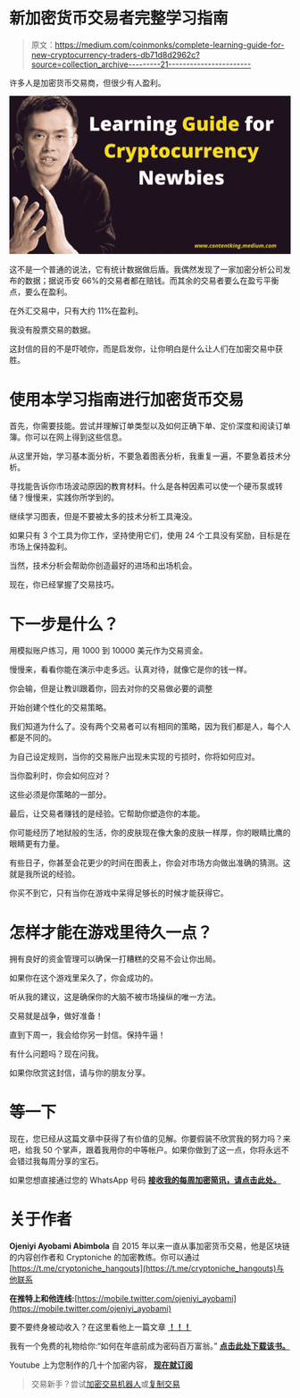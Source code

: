 # 新加密货币交易者完整学习指南

> 原文：<https://medium.com/coinmonks/complete-learning-guide-for-new-cryptocurrency-traders-db71d8d2962c?source=collection_archive---------21----------------------->

许多人是加密货币交易商，但很少有人盈利。

![](img/16dc20dbff278b762229fc40c7240364.png)

这不是一个普通的说法，它有统计数据做后盾。我偶然发现了一家加密分析公司发布的数据；据说币安 66%的交易者都在赔钱。而其余的交易者要么在盈亏平衡点，要么在盈利。

在外汇交易中，只有大约 11%在盈利。

我没有股票交易的数据。

这封信的目的不是吓唬你，而是启发你，让你明白是什么让人们在加密交易中获胜。

# 使用本学习指南进行加密货币交易

首先，你需要技能。尝试并理解订单类型以及如何正确下单、定价深度和阅读订单簿。你可以在网上得到这些信息。

从这里开始，学习基本面分析，不要急着图表分析，我重复一遍，不要急着技术分析。

寻找能告诉你市场波动原因的教育材料。什么是各种因素可以使一个硬币泵或转储？慢慢来，实践你所学到的。

继续学习图表，但是不要被太多的技术分析工具淹没。

如果只有 3 个工具为你工作，坚持使用它们，使用 24 个工具没有奖励，目标是在市场上保持盈利。

当然，技术分析会帮助你创造最好的进场和出场机会。

现在，你已经掌握了交易技巧。

# 下一步是什么？

用模拟账户练习，用 1000 到 10000 美元作为交易资金。

慢慢来，看看你能在演示中走多远。认真对待，就像它是你的钱一样。

你会输，但是让教训跟着你，回去对你的交易做必要的调整

开始创建个性化的交易策略。

我们知道为什么了。没有两个交易者可以有相同的策略，因为我们都是人，每个人都是不同的。

为自己设定规则，当你的交易账户出现未实现的亏损时，你将如何应对。

当你盈利时，你会如何应对？

这些必须是你策略的一部分。

最后，让交易者赚钱的是经验。它帮助你塑造你的本能。

你可能经历了地狱般的生活，你的皮肤现在像大象的皮肤一样厚，你的眼睛比鹰的眼睛更有力量。

有些日子，你甚至会花更少的时间在图表上，你会对市场方向做出准确的猜测。这就是我所说的经验。

你买不到它，只有当你在游戏中呆得足够长的时候才能获得它。

# 怎样才能在游戏里待久一点？

拥有良好的资金管理可以确保一打糟糕的交易不会让你出局。

如果你在这个游戏里呆久了，你会成功的。

听从我的建议，这是确保你的大脑不被市场操纵的唯一方法。

交易就是战争，做好准备！

直到下周一，我会给你另一封信。保持牛逼！

有什么问题吗？现在问我。

如果你欣赏这封信，请与你的朋友分享。

# 等一下

现在，您已经从这篇文章中获得了有价值的见解。你要假装不欣赏我的努力吗？来吧，给我 50 个掌声，跟着我用你的中等帐户。如果你做到了这一点，你将永远不会错过我每周分享的宝石。

如果您想直接通过您的 WhatsApp 号码 [**接收我的每周加密简讯，请点击此处。**](https://wa.link/r7xbia)

# 关于作者

**Ojeniyi Ayobami Abimbola** 自 2015 年以来一直从事加密货币交易，他是区块链的内容创作者和 Cryptoniche 的加密教练。你可以通过[https://t.me/cryptoniche_hangouts](https://t.me/cryptoniche_hangouts)与他联系

**在推特上和他连线:**[https://mobile.twitter.com/ojeniyi_ayobami](https://mobile.twitter.com/ojeniyi_ayobami)

要不要终身被动收入？在这里看他上一篇文章 [**！！！**](https://contentking.medium.com/this-undoubtly-the-best-way-to-earn-passive-income-through-cryptocurrency-7ce547cedbe)

我有一个免费的礼物给你:“如何在年底前成为密码百万富翁。” [**点击此处下载该书。**](https://ojeniyiayobami.crd.co/)

Youtube 上为您制作的几十个加密内容， [**现在就订阅**](https://www.youtube.com/c/CryptoNiche/videos)

> 交易新手？尝试[加密交易机器人](/coinmonks/crypto-trading-bot-c2ffce8acb2a)或[复制交易](/coinmonks/top-10-crypto-copy-trading-platforms-for-beginners-d0c37c7d698c)